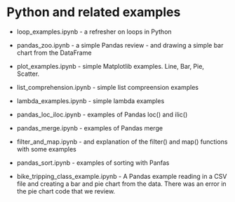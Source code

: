 # Python and related examples

* loop_examples.ipynb - a refresher on loops in Python
* pandas_zoo.ipynb - a simple Pandas review - and drawing a simple bar chart from the DataFrame
* plot_examples.ipynb - simple Matplotlib examples. Line, Bar, Pie, Scatter.
* list_comprehension.ipynb - simple list compreension examples
* lambda_examples.ipynb - simple lambda examples
* pandas_loc_iloc.ipynb - examples of Pandas loc() and ilic()
* pandas_merge.ipynb - examples of Pandas merge
* filter_and_map.ipynb - and explanation of the filter() and map() functions with some examples
* pandas_sort.ipynb - examples of sorting with Panfas

* bike_tripping_class_example.ipynb - A Pandas example reading in a CSV file and creating a bar and pie chart from the data. There was an error in the pie chart code that we review.